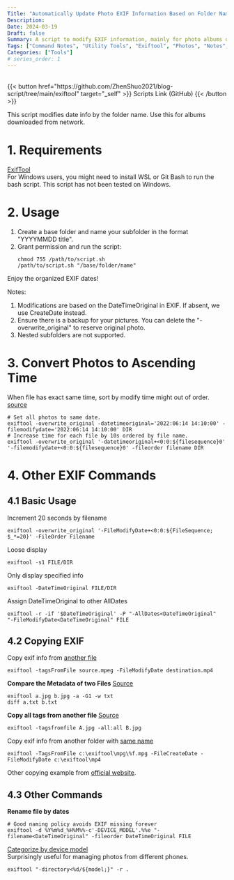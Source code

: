 ```yaml
---
Title: "Automatically Update Photo EXIF Information Based on Folder Names Using ExifTool"
Description: 
Date: 2024-03-19
Draft: false
Summary: A script to modify EXIF information, mainly for photo albums downloaded from the internet.
Tags: ["Command Notes", "Utility Tools", "Exiftool", "Photos", "Notes", "cheatsheet"]
Categories: ["Tools"]
# series_order: 1
---
```


<br>
{{< button href="https://github.com/ZhenShuo2021/blog-script/tree/main/exiftool" target="_self" >}}
Scripts Link (GitHub)
{{< /button >}}

This script modifies date info by the folder name. Use this for albums downloaded from network.

# 1. Requirements
[ExifTool](http://www.sno.phy.queensu.ca/~phil/exiftool/)  
For Windows users, you might need to install WSL or Git Bash to run the bash script. This script has not been tested on Windows.

# 2. Usage
1. Create a base folder and name your subfolder in the format "YYYYMMDD title".
2. Grant permission and run the script:
   ```
   chmod 755 /path/to/script.sh
   /path/to/script.sh "/base/folder/name"
   ```
Enjoy the organized EXIF dates!

Notes: 
1. Modifications are based on the DateTimeOriginal in EXIF. If absent, we use CreateDate instead.
2. Ensure there is a backup for your pictures. You can delete the "-overwrite_original" to reserve original photo.
3. Nested subfolders are not supported.


# 3. Convert Photos to Ascending Time  
When file has exact same time, sort by modify time might out of order.  
[source]((https://photo.stackexchange.com/questions/60342/how-can-i-incrementally-date-photos))
```
# Set all photos to same date.
exiftool -overwrite_original -datetimeoriginal='2022:06:14 14:10:00' -filemodifydate='2022:06:14 14:10:00' DIR
# Increase time for each file by 10s ordered by file name.
exiftool -overwrite_original '-datetimeoriginal+<0:0:${filesequence}0' '-filemodifydate+<0:0:${filesequence}0' -fileorder filename DIR
```


# 4. Other EXIF Commands

## 4.1 Basic Usage
Increment 20 seconds by filename
```
exiftool -overwrite_original '-FileModifyDate+<0:0:${FileSequence; $_*=20}' -FileOrder Filename
```

Loose display
```
exiftool -s1 FILE/DIR
```

Only display specified info
```
exiftool -DateTimeOriginal FILE/DIR
```

Assign DateTimeOriginal to other AllDates
```
exiftool -r -if '$DateTimeOriginal' -P "-AllDates<DateTimeOriginal"  "-FileModifyDate<DateTimeOriginal" FILE
```

## 4.2 Copying EXIF
Copy exif info from [another file](https://exiftool.org/forum/index.php?topic=11385.0)
```
exiftool -tagsFromFile source.mpeg -FileModifyDate destination.mp4
```

**Compare the Metadata of two Files**
[Source](https://exiftool.org/forum/index.php?topic=3276.0)
```
exiftool a.jpg b.jpg -a -G1 -w txt
diff a.txt b.txt
```

**Copy all tags from another file**
[Source](https://exiftool.org/forum/index.php?topic=12962.msg)
```
exiftool -tagsfromfile A.jpg -all:all B.jpg
```

Copy exif info from another folder with [same name](https://exiftool.org/forum/index.php?topic=10322.0)
```
exiftool -TagsFromFile c:\exiftool\mpg\%f.mpg -FileCreateDate -FileModifyDate c:\exiftool\mp4
```

Other copying example from [official website](https://exiftool.org/exiftool_pod.html#COPYING-EXAMPLES).

## 4.3 Other Commands
**Rename file by dates**
```
# Good naming policy avoids EXIF missing forever
exiftool -d %Y%m%d_%H%M%%-c'-DEVICE_MODEL'.%%e "-filename<DateTimeOriginal" -fileorder DateTimeOriginal FILE
```

[Categorize by device model](https://exiftool.org/forum/index.php?topic=12361.0)  
Surprisingly useful for managing photos from different phones.
```
exiftool "-directory<%d/${model;}" -r .
```